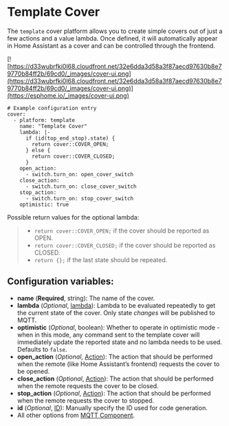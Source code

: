 # Template Cover

The `template` cover platform allows you to create simple covers out of just a few actions and a value lambda. Once defined, it will automatically appear in Home Assistant as a cover and can be controlled through the frontend.

[![https://d33wubrfki0l68.cloudfront.net/32e6dda3d58a3f87aecd97630b8e79770b84ff2b/69cd0/_images/cover-ui.png](https://d33wubrfki0l68.cloudfront.net/32e6dda3d58a3f87aecd97630b8e79770b84ff2b/69cd0/_images/cover-ui.png)](https://esphome.io/_images/cover-ui.png)

```
# Example configuration entry
cover:
  - platform: template
    name: "Template Cover"
    lambda: |-
      if (id(top_end_stop).state) {
        return cover::COVER_OPEN;
      } else {
        return cover::COVER_CLOSED;
      }
    open_action:
      - switch.turn_on: open_cover_switch
    close_action:
      - switch.turn_on: close_cover_switch
    stop_action:
      - switch.turn_on: stop_cover_switch
    optimistic: true
```

Possible return values for the optional lambda:

> - `return cover::COVER_OPEN;` if the cover should be reported as OPEN.
> - `return cover::COVER_CLOSED;` if the cover should be reported as CLOSED.
> - `return {};` if the last state should be repeated.

## Configuration variables:

- **name** (**Required**, string): The name of the cover.
- **lambda** (*Optional*, [lambda](https://esphome.io/guides/automations#config-lambda)): Lambda to be evaluated repeatedly to get the current state of the cover. Only state *changes* will be published to MQTT.
- **optimistic** (*Optional*, boolean): Whether to operate in optimistic mode - when in this mode, any command sent to the template cover will immediately update the reported state and no lambda needs to be used. Defaults to `false`.
- **open_action** (*Optional*, [Action](https://esphome.io/guides/automations#config-action)): The action that should be performed when the remote (like Home Assistant’s frontend) requests the cover to be opened.
- **close_action** (*Optional*, [Action](https://esphome.io/guides/automations#config-action)): The action that should be performed when the remote requests the cover to be closed.
- **stop_action** (*Optional*, [Action](https://esphome.io/guides/automations#config-action)): The action that should be performed when the remote requests the cover to stopped.
- **id** (*Optional*, [ID](https://esphome.io/guides/configuration-types#config-id)): Manually specify the ID used for code generation.
- All other options from [MQTT Component](https://esphome.io/components/mqtt#config-mqtt-component).